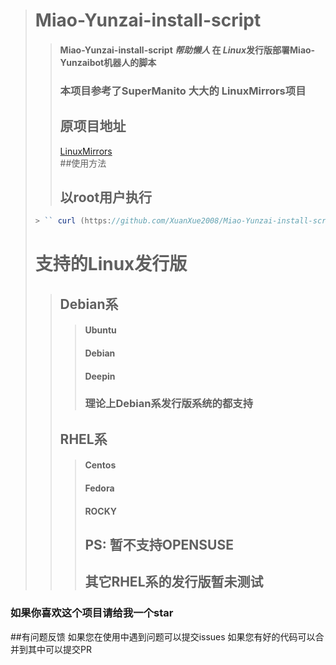 > # Miao-Yunzai-install-script
>> #### Miao-Yunzai-install-script ***帮助懒人*** 在 *Linux*发行版部署Miao-Yunzaibot机器人的脚本
>> ### 本项目参考了SuperManito 大大的 LinuxMirrors项目
>> ## 原项目地址
>>[LinuxMirrors](https://github.com/SuperManito/LinuxMirrors)   
> ##使用方法
>> ## 以root用户执行
> ```javascript
>> `` curl (https://github.com/XuanXue2008/Miao-Yunzai-install-script/releases/download/pre1.0/test-d.sh) ``
> ```
> # 支持的Linux发行版
>> ## Debian系
>>> #### Ubuntu
>>> #### Debian
>>> #### Deepin
>>> ### 理论上Debian系发行版系统的都支持
>> ## RHEL系
>>> #### Centos
>>> #### Fedora
>>> #### ROCKY
>>> ## PS: 暂不支持OPENSUSE
>>>## 其它RHEL系的发行版暂未测试
### 如果你喜欢这个项目请给我一个star
##有问题反馈
 如果您在使用中遇到问题可以提交issues
 如果您有好的代码可以合并到其中可以提交PR
